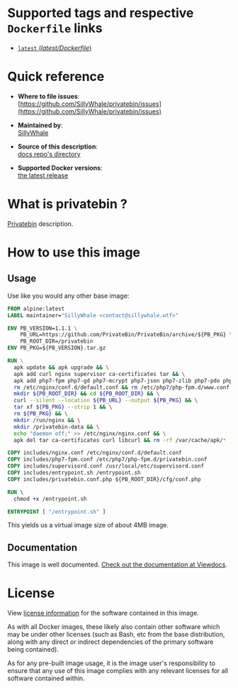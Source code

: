 # Supported tags and respective `Dockerfile` links

- [`latest` (*latest/Dockerfile*)](https://github.com/SillyWhale/privatebin/blob/master/Dockerfile)

# Quick reference

- **Where to file issues**:  
  [https://github.com/SillyWhale/privatebin/issues](https://github.com/SillyWhale/privatebin/issues)

- **Maintained by**:  
  [SillyWhale](https://github.com/SillyWhale/privatebin)

- **Source of this description**:  
  [docs repo's directory](https://github.com/SillyWhale/_documentation)

- **Supported Docker versions**:  
  [the latest release](https://github.com/docker/docker-ce/releases/latest)

# What is privatebin ?

[Privatebin](https://privatebin.info/) description.  

# How to use this image

## Usage

Use like you would any other base image:

```dockerfile
FROM alpine:latest
LABEL maintainer="SillyWhale <contact@sillywhale.wtf>"

ENV PB_VERSION=1.1.1 \
    PB_URL=https://github.com/PrivateBin/PrivateBin/archive/${PB_PKG} \
    PB_ROOT_DIR=/privatebin
ENV PB_PKG=${PB_VERSION}.tar.gz

RUN \
  apk update && apk upgrade && \
  apk add curl nginx supervisor ca-certificates tar && \
  apk add php7-fpm php7-gd php7-mcrypt php7-json php7-zlib php7-pdo php7-pdo_mysql php7-sqlite3 php7-pdo_sqlite && \
  rm /etc/nginx/conf.d/default.conf && rm /etc/php7/php-fpm.d/www.conf && \
  mkdir ${PB_ROOT_DIR} && cd ${PB_ROOT_DIR} && \
  curl --silent --location ${PB_URL} --output ${PB_PKG} && \
  tar xf ${PB_PKG} --strip 1 && \
  rm ${PB_PKG} && \
  mkdir /run/nginx && \
  mkdir /privatebin-data && \
  echo "daemon off;" >> /etc/nginx/nginx.conf && \
  apk del tar ca-certificates curl libcurl && rm -rf /var/cache/apk/*

COPY includes/nginx.conf /etc/nginx/conf.d/default.conf
COPY includes/php7-fpm.conf /etc/php7/php-fpm.d/privatebin.conf
COPY includes/supervisord.conf /usr/local/etc/supervisord.conf
COPY includes/entrypoint.sh /entrypoint.sh
COPY includes/privatebin.conf.php ${PB_ROOT_DIR}/cfg/conf.php

RUN \ 
  chmod +x /entrypoint.sh

ENTRYPOINT [ "/entrypoint.sh" ]
```

This yields us a virtual image size of about 4MB image.

## Documentation

This image is well documented. [Check out the documentation at Viewdocs](http://docs.sillywhale.wtf/privatebin/).

# License

View [license information](https://github.com/PrivateBin/PrivateBin/blob/master/LICENSE.md) for the software contained in this image.

As with all Docker images, these likely also contain other software which may be under other licenses (such as Bash, etc from the base distribution, along with any direct or indirect dependencies of the primary software being contained).

As for any pre-built image usage, it is the image user's responsibility to ensure that any use of this image complies with any relevant licenses for all software contained within.